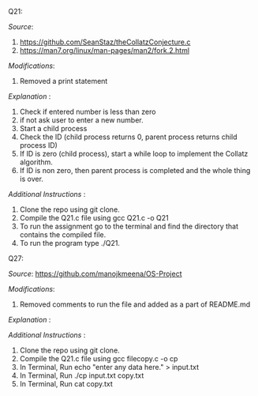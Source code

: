 Q21:

*Source*: 
1. https://github.com/SeanStaz/theCollatzConjecture.c
2. https://man7.org/linux/man-pages/man2/fork.2.html


*Modifications*:
1. Removed a print statement

 *Explanation* :
 1. Check if entered number is less than zero
 2. if not ask user to enter a new number.
 3. Start a child process
 4. Check the ID (child process returns 0, parent process returns child process ID)
 5. If ID is zero (child process), start a while loop to implement the Collatz algorithm.
 6. If ID is non zero, then parent process is completed and the whole thing is over.

 *Additional Instructions* :
1. Clone the repo using git clone.
2. Compile the Q21.c file using gcc Q21.c -o Q21
3. To run the assignment go to the terminal and find the directory that contains the compiled file. 
4. To run the program type ./Q21. 

Q27:

*Source*: https://github.com/manojkmeena/OS-Project

*Modifications*:
1. Removed comments to run the file and added as a part of README.md

*Explanation* :

*Additional Instructions* :
1. Clone the repo using git clone.
2. Compile the Q21.c file using gcc filecopy.c -o cp
3. In Terminal, Run echo "enter any data here." > input.txt
3. In Terminal, Run ./cp input.txt copy.txt
4. In Terminal, Run cat copy.txt